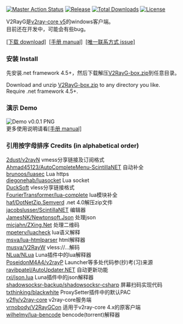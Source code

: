 [![Master Action Status][1]][2] [![Release][3]][4] [![Total Downloads][5]][6] [![License][7]][8]

[1]: https://github.com/vrnobody/V2RayG/actions/workflows/debug.yml/badge.svg "Debug Build Status Badge"
[2]: https://github.com/vrnobody/V2RayG/actions "Actions detail"
[3]: https://img.shields.io/github/release/vrnobody/V2RayG.svg "Release Badge"
[4]: https://github.com/vrnobody/V2RayG/releases/latest "Releases"
[5]: https://img.shields.io/github/downloads/vrnobody/V2RayG/total.svg "Total Downloads Badge"
[6]: https://somsubhra.github.io/github-release-stats/?username=vrnobody&repository=V2RayG&per_page=30 "Download Details"
[7]: https://img.shields.io/github/license/vrnobody/V2RayG.svg "Licence Badge"
[8]: https://github.com/vrnobody/V2RayG/blob/master/LICENSE "Licence"
[9]: https://github.com/vrnobody/V2RayG/releases/latest "Latest release"
[10]: https://vrnobody.github.io/V2RayG/ "github.io"
[11]: https://github.com/vrnobody/V2RayG/issues "Issues"
[12]: https://github.com/vrnobody/luna-scripts "Luna scripts"

V2RayG是[v2ray-core v5](https://github.com/v2fly/v2ray-core)的windows客户端。  
目前还在开发中，可能会有些bug。  

[\[下载 download\]][9]&nbsp;&nbsp;[\[手册 manual\]][10]&nbsp;&nbsp;[\[唯一联系方式 issue\]][11]  

### 安装 Install
先安装.net framework 4.5+，然后下载解压[V2RayG-box.zip][9]到任意目录。  
  
Download and unzip [V2RayG-box.zip][9] to any directory you like.  
Require .net framework 4.5+.  

### 演示 Demo
![Demo v0.0.1 PNG](https://vrnobody.github.io/V2RayG/images/forms/demo_form_main_v0.0.1.png)  
更多使用说明请看[\[手册 manual\]][10]  

### 引用按字母排序 Credits (in alphabetical order)  
[2dust/v2rayN](https://github.com/2dust/v2rayN) vmess分享链接及订阅格式  
[Ahmad45123/AutoCompleteMenu-ScintillaNET](https://github.com/Ahmad45123/AutoCompleteMenu-ScintillaNET) 自动补全  
[brunoos/luasec](https://github.com/brunoos/luasec.git) Lua https  
[diegonehab/luasocket](https://github.com/diegonehab/luasocket.git) Lua socket  
[DuckSoft](https://github.com/XTLS/Xray-core/issues/91) vless分享链接格式  
[FourierTransformer/lua-complete](https://github.com/FourierTransformer/lua-complete.git) lua模块补全  
[haf/DotNetZip.Semverd](https://github.com/haf/DotNetZip.Semverd) .net 4.0解压zip文件  
[jacobslusser/ScintillaNET](https://github.com/jacobslusser/ScintillaNET) 编辑器  
[JamesNK/Newtonsoft.Json](https://github.com/JamesNK/Newtonsoft.Json) 处理json  
[micjahn/ZXing.Net](https://github.com/micjahn/ZXing.Net/) 处理二维码  
[mpeterv/luacheck](https://github.com/mpeterv/luacheck.git) lua语义解释  
[msva/lua-htmlparser](https://github.com/msva/lua-htmlparser) html解释器  
[musva/V2RayW](https://github.com/musva/V2RayW) vless://...解码  
[NLua/NLua](https://github.com/NLua/NLua) Luna插件中的lua解释器  
[PoseidonM4A4/v2rayP](https://github.com/PoseidonM4A4/v2rayP) Launcher等多处代码参(抄)考(习)来源  
[ravibpatel/AutoUpdater.NET](https://github.com/ravibpatel/AutoUpdater.NET) 自动更新功能  
[rxi/json.lua](https://github.com/rxi/json.lua) Luna插件中的json解释器  
[shadowsocksr-backup/shadowsocksr-csharp](https://github.com/shadowsocksr-backup/shadowsocksr-csharp) 屏幕扫码实现代码  
[txthinking/blackwhite](https://github.com/txthinking/blackwhite) ProxySetter插件中的默认PAC  
[v2fly/v2ray-core](https://github.com/v2fly/v2ray-core) v2ray-core服务端  
[vrnobody/V2RayGCon](https://github.com/vrnobody/V2RayGCon) 适用于v2ray-core 4.x的原客户端  
[wilhelmy/lua-bencode](https://bitbucket.org/wilhelmy/lua-bencode) bencode(torrent)解释器  
